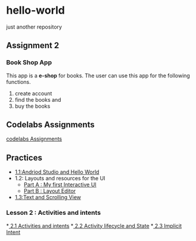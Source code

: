 # hello-world
just another repository
## Assignment 2
### Book Shop App
This app is a **e-shop** for books. The user can use this app for the following functions.
1. create account
2. find the books and 
3. buy the books

## Codelabs Assignments 
<a href="/assignments/assignments.md"> codelabs Assignments</a>

## Practices

* <a href="/assignments/helloworl.md">  1.1:Andriod Studio and Hello World</a>
* 1.2: Layouts and resources for the UI
    * <a href="/assignments/firstUI.md">  Part A :  My first Interactive UI</a>
    * <a href="/assignments/layouteditor.md">  Part B :  Layout Editor</a>
* <a href="/images/Text and scrolling view.png">  1.3:Text and Scrolling View</a>
### Lesson 2 : Activities and intents
*<a href="/assignments/Intent.md"> 2.1  Activities and intents</a>
*<a href="/assignments/Intent.md"> 2.2  Activity lifecycle and State</a>
*<a href="/assignments/implicitIntent.md"> 2.3  Implicit Intent</a>

